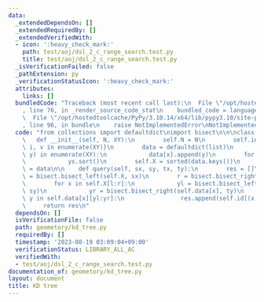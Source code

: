 ```yaml
---
data:
  _extendedDependsOn: []
  _extendedRequiredBy: []
  _extendedVerifiedWith:
  - icon: ':heavy_check_mark:'
    path: test/aoj/dsl_2_c_range_search.test.py
    title: test/aoj/dsl_2_c_range_search.test.py
  _isVerificationFailed: false
  _pathExtension: py
  _verificationStatusIcon: ':heavy_check_mark:'
  attributes:
    links: []
  bundledCode: "Traceback (most recent call last):\n  File \"/opt/hostedtoolcache/PyPy/3.10.14/x64/lib/pypy3.10/site-packages/onlinejudge_verify/documentation/build.py\"\
    , line 76, in _render_source_code_stat\n    bundled_code = language.bundle(\n\
    \  File \"/opt/hostedtoolcache/PyPy/3.10.14/x64/lib/pypy3.10/site-packages/onlinejudge_verify/languages/python.py\"\
    , line 96, in bundle\n    raise NotImplementedError\nNotImplementedError\n"
  code: "from collections import defaultdict\nimport bisect\n\n\nclass KDTree:\n \
    \   def __init__(self, N, XY):\n        self.N = N\n        self.id = {v: i for\
    \ i, v in enumerate(XY)}\n        data = defaultdict(list)\n        for i, (x,\
    \ y) in enumerate(XY):\n            data[x].append(y)\n        for ys in data.values():\n\
    \            ys.sort()\n        self.X = sorted(data.keys())\n        self.data\
    \ = data\n\n    def query(self, sx, sy, tx, ty):\n        res = []\n        l\
    \ = bisect.bisect_left(self.X, sx)\n        r = bisect.bisect_right(self.X, tx)\n\
    \        for x in self.X[l:r]:\n            yl = bisect.bisect_left(self.data[x],\
    \ sy)\n            yr = bisect.bisect_right(self.data[x], ty)\n            for\
    \ y in self.data[x][yl:yr]:\n                res.append(self.id[(x, y)])\n   \
    \     return res\n"
  dependsOn: []
  isVerificationFile: false
  path: geometory/kd_tree.py
  requiredBy: []
  timestamp: '2023-08-19 03:09:04+09:00'
  verificationStatus: LIBRARY_ALL_AC
  verifiedWith:
  - test/aoj/dsl_2_c_range_search.test.py
documentation_of: geometory/kd_tree.py
layout: document
title: KD tree
---
```


